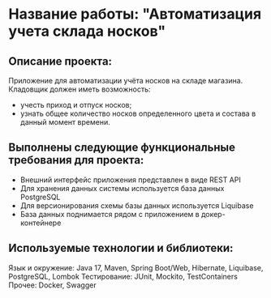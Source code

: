 # **Название работы: "Автоматизация учета склада носков"**

## Описание проекта:
Приложение для автоматизации учёта носков на складе магазина. Кладовщик должен иметь возможность:
- учесть приход и отпуск носков;
- узнать общее количество носков определенного цвета и состава в данный момент времени.

## Выполнены следующие функциональные требования для проекта:
- Внешний интерфейс приложения представлен в виде REST API
- Для хранения данных системы используется база данных PostgreSQL
- Для версионирования схемы базы данных используется Liquibase
- База данных поднимается рядом с приложением в докер-контейнере

## Используемые технологии и библиотеки:
Язык и окружение: Java 17, Maven, Spring Boot/Web, Hibernate, Liquibase, PostgreSQL, Lombok
Тестирование: JUnit, Mockito, TestContainers
Прочее: Docker, Swagger
